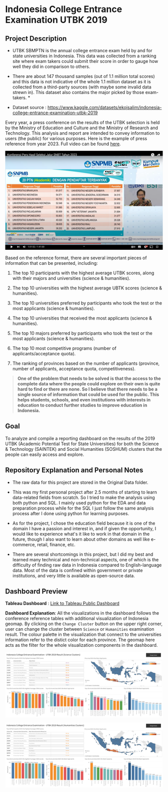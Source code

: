 # Indonesia College Entrance Examination UTBK 2019

## Project Description

- UTBK SBMPTN is the annual college entrance exam held by and for state universities in Indonesia. This data was collected from a ranking site where exam takers could submit their score in order to gauge how well they did in comparison to others. 

- There are about 147 thousand samples (out of 1.1 million total scores) and this data is not indicative of the whole 1.1 million dataset as it is collected from a third-party sources (with maybe some invalid data strewn in). This dataset also contains the major picked by those exam-takers. * 

- Dataset source : https://www.kaggle.com/datasets/ekojsalim/indonesia-college-entrance-examination-utbk-2019

Every year, a press conference on the results of the UTBK selection is held by the Ministry of Education and Culture and the Ministry of Research and Technology. This analysis and report are intended to convey information to users (the public) for various purposes. Here is the example of press reference from year 2023. Full video can be found [here](https://youtu.be/wJh3vXyIKfA?t=3712).

![Reference Conference Report Data](Assets/Reference%20format.png)

Based on the reference format, there are several important pieces of information that can be presented, including:

1. The top 10 participants with the highest average UTBK scores, along with their majors and universities (science & humanities).

2. The top 10 universities with the highest average UBTK scores (science & humanities).

3. The top 10 universities preferred by participants who took the test or the most applicants (science & humanities).

4. The top 10 universities that received the most applicants (science & humanities).

5. The top 10 majors preferred by participants who took the test or the most applicants (science & humanities).

6. The top 10 most competitive programs (number of applicants/acceptance quota).

7. The ranking of provinces based on the number of applicants (province, number of applicants, acceptance quota, competitiveness).

> **One of the problem that needs to be solved is that the access to the complete data where the people could explore on their own is quite hard to find or there are none. So I believe that there needs to be a single source of information that could be used for the public. This helps students, schools, and even institutions with interests in education to conduct further studies to improve education in Indonesia.**

## Goal

To analyze and compile a reporting dashboard on the results of the 2019 UTBK (Academic Potential Test for State Universities) for both the Science & Technology (SAINTEK) and Social Humanities (SOSHUM) clusters that the people can easily access and explore.

## Repository Explanation and Personal Notes

- The raw data for this project are stored in the Original Data folder.

- This was my first personal project after 2.5 months of starting to learn data-related fields from scratch. So I tried to make the analysis using both python and SQL. I mainly used python for the EDA and data preparation process while for the SQL I just follow the same analysis process after I done using python for learning purposes. 

- As for the project, I chose the education field because it is one of the domain I have a passion and interest in, and if given the opportunity, I would like to experience what's it like to work in that domain in the future, though I also want to learn about other domains as well like e-commerce, retail, finance, etc.

- There are several shortcomings in this project, but I did my best and learned many technical and non-technical aspects, one of which is the difficulty of finding raw data in Indonesia compared to English-language data. Most of the data is confined within government or private institutions, and very little is available as open-source data.

## Dashboard Preview

**Tableau Dashboard** : [Link to Tableau Public Dashboard](https://public.tableau.com/app/profile/cikal.merdeka/viz/IndonesiaCollegeEntranceExamination-UTBK2019Result/IndonesiaCollegeEntranceExamination-UTBK2019ResultScience?publish=yes)

**Dashboard Explanation**: All the visualizations in the dashboard follows the conference reference tables with additional visualization of Indonesia geomap. By clicking on the `Change Cluster` button on the upper right corner, user can change the cluster between `Science` or `Humanities` examination result. The colour palette in the visualization that connect to the universities information refer to the distict color for each province. The geomap here acts as the filter for the whole visualization components in the dashboard.

![Dashboard Preview Science](https://raw.githubusercontent.com/mcikalmerdeka/Indonesia-College-Entrance-Examination-UTBK-2019/refs/heads/main/Assets/Indonesia%20College%20Entrance%20Examination%20-%20UTBK%202019%20Result%20(Science).png)

![Dashboard Preview Humanities](https://raw.githubusercontent.com/mcikalmerdeka/Indonesia-College-Entrance-Examination-UTBK-2019/refs/heads/main/Assets/Indonesia%20College%20Entrance%20Examination%20-%20UTBK%202019%20Result%20(Humanities).png)